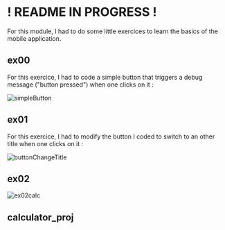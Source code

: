 # ! README IN PROGRESS ! #

For this module, I had to do some little exercices to learn the basics of the mobile application.

## ex00 ##
For this exercice, I had to code a simple button that triggers a debug message ("button pressed") when one clicks on it :

![simpleButton](https://github.com/Claken/Piscine_Flutter/assets/51683861/ab11dc24-59b4-409a-8806-69d19db7527b)

## ex01 ##
For this exercice, I had to modify the button I coded to switch to an other title when one clicks on it :

![buttonChangeTitle](https://github.com/Claken/Piscine_Flutter/assets/51683861/3c57faaf-3d5f-40c6-8d25-52625ef71e44)


## ex02 ##

![ex02calc](https://github.com/Claken/Piscine_Flutter/assets/51683861/7bc3f1fa-6ecc-4359-8fe4-cff5044c21a2)

## calculator_proj ##


